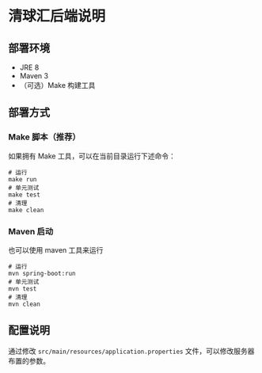# 清球汇后端说明

## 部署环境

* JRE 8
* Maven 3
* （可选）Make 构建工具

## 部署方式

### Make 脚本（推荐）

如果拥有 Make 工具，可以在当前目录运行下述命令：

```shell
# 运行
make run
# 单元测试
make test
# 清理
make clean
```

### Maven 启动

也可以使用 maven 工具来运行

```shell
# 运行
mvn spring-boot:run
# 单元测试
mvn test
# 清理
mvn clean
```

## 配置说明

通过修改 `src/main/resources/application.properties` 文件，可以修改服务器布置的参数。